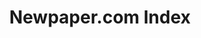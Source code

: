 ---
contributors:
- Bitsy Perlman
cost: None
description: Index of newspaper.com articles
last_edit: Mon, 19 Jun 2023 16:39:34 GMT
location: https://elisabethperlman.net/code.html
maintained_by: Bitsy Perlman
open_access: 'TRUE'
record_creation_timestamp: 08/12/2021, 15:45:21
slug: newspaper_com
title: Newpaper.com Index
uuid: fddedcfc-9f4e-47c6-bc82-3e04bb3c4262
versioning: 'FALSE'
---